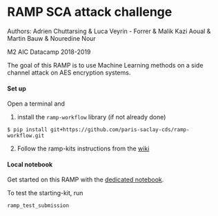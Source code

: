# RAMP SCA attack challenge

Authors: Adrien Chuttarsing & Luca Veyrin - Forrer & Malik Kazi Aoual & Martin Bauw & Nouredine Nour

M2 AIC Datacamp 2018-2019


The goal of this RAMP is to use Machine Learning methods on a side channel attack on AES encryption systems.


#### Set up

Open a terminal and

1. install the `ramp-workflow` library (if not already done)
  ```
  $ pip install git+https://github.com/paris-saclay-cds/ramp-workflow.git
  ```

2. Follow the ramp-kits instructions from the [wiki](https://github.com/paris-saclay-cds/ramp-workflow/wiki/Getting-started-with-a-ramp-kit)

#### Local notebook

Get started on this RAMP with the [dedicated notebook](sca_starting_kit.ipynb).

To test the starting-kit, run


```
ramp_test_submission
```
